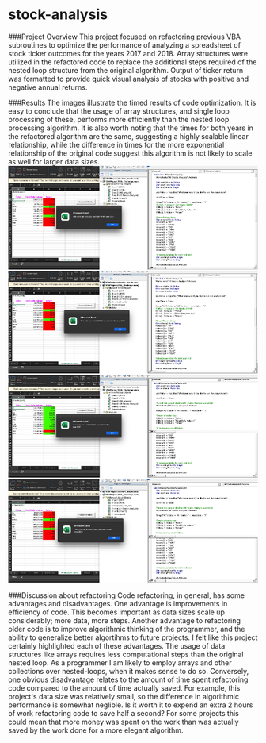 # stock-analysis

###Project Overview 
This project focused on refactoring previous VBA subroutines to optimize the performance of analyzing a spreadsheet of stock ticker outcomes for the years 2017 and 2018. Array structures were utilized in the refactored code to replace the additional steps required of the nested loop structure from the original algorithm. Output of ticker return was formatted to provide quick visual analysis of stocks with positive and negative annual returns.

###Results
The images illustrate the timed results of code optimization. It is easy to conclude that the usage of array structures, and single loop processing of these, performs more efficiently than the nested loop processing algorithm. It is also worth noting that the times for both years in the refactored algorithm are the same, suggesting a highly scalable linear relationship, while the difference in times for the more exponential relationship of the original code suggest this algorithm is not likely to scale as well for larger data sizes.
![2017 Original Algorithm](https://github.com/manBow1119/stock-analysis/blob/main/AllStocksAnalysis_Macro_2017.png)
![2018 Original Algorithm](https://github.com/manBow1119/stock-analysis/blob/main/AllStocksAnalysis_Macro_2018.png)
![2017 Refactored Algorithm](https://github.com/manBow1119/stock-analysis/blob/main/AllStocksAnalysisRefactored_Macro_2017.png)
![2018 Refactored Algorithm](https://github.com/manBow1119/stock-analysis/blob/main/AllStocksAnalysisRefactored_Macro_2018.png)

###Discussion about refactoring
Code refactoring, in general,  has some advantages and disadvantages. One advantage is improvements in efficiency of code. This becomes important as data sizes scale up considerably; more data, more steps. Another advantage to refactoring older code is to improve algorithmic thinking of the programmer, and the ability to generalize better algortihms to future projects. I felt like this project certainly highlighted each of these advantages. The usage of data structures like arrays requires less computational steps than the original nested loop. As a programmer I am likely to employ arrays and other collections over nested-loops, when it makes sense to do so. Conversely, one obvious disadvantage relates to the amount of time spent refactoring code compared to the amount of time actually saved. For example, this project's data size was relatively small, so the difference in algorithmic performance is somewhat neglible. Is it worth it to expend an extra 2 hours of work refactoring code to save half a second? For some projects this could mean that more money was spent on the work than was actually saved by the work done for a more elegant algorithm. 
